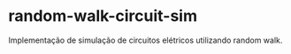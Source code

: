 # random-walk-circuit-sim
Implementação de simulação de circuitos elétricos utilizando random walk.
